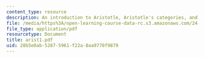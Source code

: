 ```yaml
---
content_type: resource
description: An introduction to Aristotle, Aristotle's categories, and change in physics.
file: /media/https%3A/open-learning-course-data-rc.s3.amazonaws.com/24-200-ancient-philosophy-fall-2004/28b5e0ab52875961f22a8aa9770f9879_arist1.pdf
file_type: application/pdf
resourcetype: Document
title: arist1.pdf
uid: 28b5e0ab-5287-5961-f22a-8aa9770f9879
---
```

